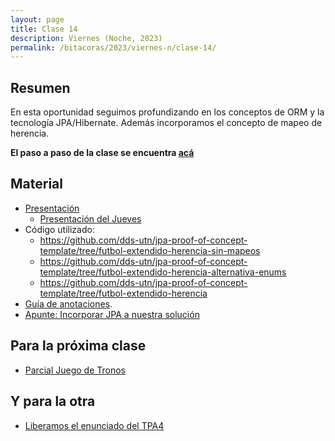 ```yaml
---
layout: page
title: Clase 14
description: Viernes (Noche, 2023)
permalink: /bitacoras/2023/viernes-n/clase-14/
---
```




## Resumen

En esta oportunidad seguimos profundizando en los conceptos de ORM y la tecnología JPA/Hibernate. Además incorporamos el concepto de mapeo de herencia.

**El paso a paso de la clase se encuentra [acá](https://github.com/dds-utn/jpa-proof-of-concept-template/blob/futbol-extendido-herencia/README.md#parte-3-herencia)**


## Material

- [Presentación](https://docs.google.com/presentation/d/1v7fZvU_-kKjSHXKQBXhQpwsq0Taizm6TgWSTSRwrdzE/edit)
  - [Presentación del Jueves](https://docs.google.com/presentation/d/14xaa6U5DOsKBPnenWADOILN9vt-mNMYTyR4VjHOTOQ8/edit)
- Código utilizado:
  - https://github.com/dds-utn/jpa-proof-of-concept-template/tree/futbol-extendido-herencia-sin-mapeos
  - https://github.com/dds-utn/jpa-proof-of-concept-template/tree/futbol-extendido-herencia-alternativa-enums
  - https://github.com/dds-utn/jpa-proof-of-concept-template/tree/futbol-extendido-herencia
- [Guía de anotaciones](https://docs.google.com/document/d/1jWtehhVCFYECKvpdcCxnEgWZFCv2fR2WPyUJSoiX3II/edit#heading=h.r09lefmcufkn).
- [Apunte: Incorporar JPA a nuestra solución](https://docs.google.com/document/d/1dYvrVLRbFE9qwuKj5biz9oRBaRzj-K6ujIKOXNan02s/edit?ts=57e1f2b8#heading=h.kkyach7i1h8n)


## Para la próxima clase

- [Parcial Juego de Tronos](https://docs.google.com/document/d/1Qjgq_KS73UUn8337LEoXi_M28wtgi-EkBuaQ7N-9Ks4/edit#heading=h.tlw7c15gv98x)

## Y para la otra

- [Liberamos el enunciado del TPA4](https://docs.google.com/document/d/1GNJDaTuO192ntS5Y8sqic2sucV5HPIvHt3izsl-ySLs)
